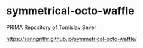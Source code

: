 # symmetrical-octo-waffle
PRIMA Repository of Tomislav Sever

https://sanngrithr.github.io/symmetrical-octo-waffle/

